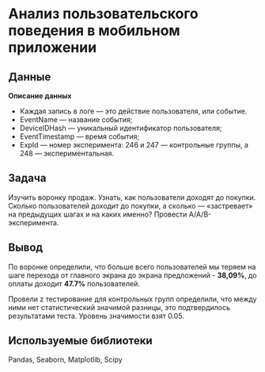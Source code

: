# Анализ пользовательского поведения в мобильном приложении
## Данные

**Описание данных**

- Каждая запись в логе — это действие пользователя, или событие.
- EventName — название события;
- DeviceIDHash — уникальный идентификатор пользователя;
- EventTimestamp — время события;
- ExpId — номер эксперимента: 246 и 247 — контрольные группы, а 248 — экспериментальная.

## Задача

Изучить воронку продаж. Узнать, как пользователи доходят до покупки. Сколько пользователей доходит до покупки, а сколько — «застревает» на предыдущих шагах и на каких именно? Провести A/A/B-эксперимента.

## Вывод

По воронке определили, что больше всего пользователей мы теряем на шаге перехода от главного экрана до экрана предложений - **38,09%**, до оплаты доходит **47.7%** пользователей.

Провели z тестирование для контрольных групп определили, что между ними нет статистический значимой разницы, это подтвердилось результатами теста. Уровень значимости взят 0.05.

## Используемые библиотеки

Pandas, Seaborn, Matplotlib, Scipy